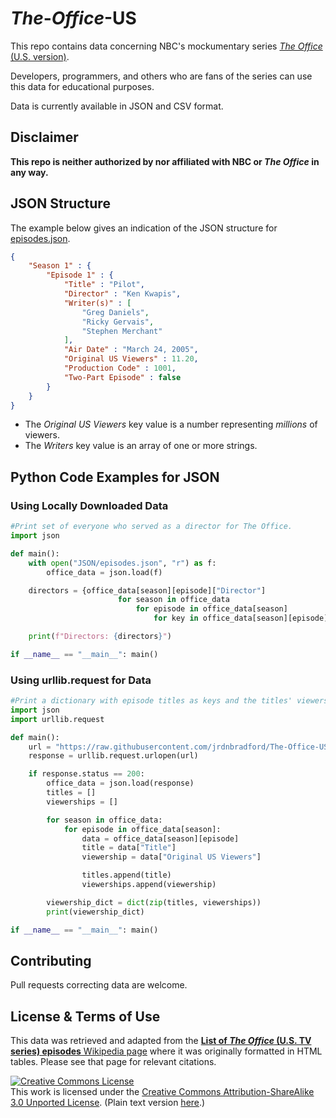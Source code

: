 # *The*-*Office*-US
This repo contains data concerning NBC's mockumentary series [*The Office* (U.S. version)](https://www.nbc.com/the-office). 

Developers, programmers, and others who are fans of the series can use this data for educational purposes.

Data is currently available in JSON and CSV format.

## Disclaimer
**This repo is neither authorized by nor affiliated with NBC or *The Office* in any way.**

## JSON Structure
The example below gives an indication of the JSON structure for [episodes.json](JSON/episodes.json). 

```JSON
{
    "Season 1" : { 
        "Episode 1" : {
            "Title" : "Pilot",
            "Director" : "Ken Kwapis",
            "Writer(s)" : [
                "Greg Daniels",
                "Ricky Gervais",
                "Stephen Merchant"                 
            ],
            "Air Date" : "March 24, 2005",
            "Original US Viewers" : 11.20,
            "Production Code" : 1001,
            "Two-Part Episode" : false
        }
    }
}
```
* The *Original US Viewers* key value is a number representing *millions* of viewers.
* The *Writers* key value is an array of one or more strings.

## Python Code Examples for JSON
### Using Locally Downloaded Data
```PYTHON
#Print set of everyone who served as a director for The Office.
import json

def main():
    with open("JSON/episodes.json", "r") as f:
        office_data = json.load(f)

    directors = {office_data[season][episode]["Director"] 
                        for season in office_data 
                            for episode in office_data[season] 
                                for key in office_data[season][episode]}

    print(f"Directors: {directors}")

if __name__ == "__main__": main()
```

### Using urllib.request for Data
```python
#Print a dictionary with episode titles as keys and the titles' viewership as values.
import json
import urllib.request

def main():
    url = "https://raw.githubusercontent.com/jrdnbradford/The-Office-US/master/JSON/episodes.json"
    response = urllib.request.urlopen(url)

    if response.status == 200:
        office_data = json.load(response)
        titles = []
        viewerships = []

        for season in office_data:    
            for episode in office_data[season]:
                data = office_data[season][episode]
                title = data["Title"]
                viewership = data["Original US Viewers"]

                titles.append(title)
                viewerships.append(viewership)

        viewership_dict = dict(zip(titles, viewerships))
        print(viewership_dict) 

if __name__ == "__main__": main()
```

## Contributing
Pull requests correcting data are welcome.

## License & Terms of Use
This data was retrieved and adapted from the [__List of *The Office* (U.S. TV series) episodes__ Wikipedia page](https://en.wikipedia.org/wiki/List_of_The_Office_(U.S._TV_series)_episodes) where it was originally formatted in HTML tables. Please see that page for relevant citations.

<a rel="license" href="http://creativecommons.org/licenses/by-sa/3.0/"><img alt="Creative Commons License" style="border-width:0" src="https://i.creativecommons.org/l/by-sa/3.0/88x31.png"/></a><br/>This work is licensed under the <a rel="license" href="http://creativecommons.org/licenses/by-sa/3.0/">Creative Commons Attribution-ShareAlike 3.0 Unported License</a>. (Plain text version [here](LICENSE.txt).)